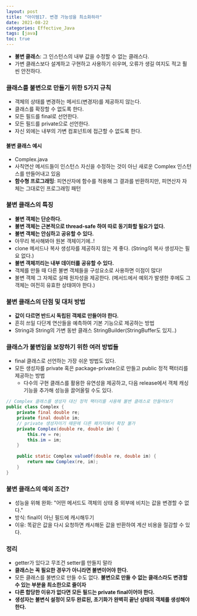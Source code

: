 ```yaml
---
layout: post
title: "아이템17. 변경 가능성을 최소화하라"
date: 2021-08-22
categories: Effective_Java
tags: [java]
toc: true
---
```



- **불변 클래스**: 그 인스턴스의 내부 값을 수정할 수 없는 클래스다.
- 가변 클래스보다 설계하고 구현하고 사용하기 쉬우며, 오류가 생길 여지도 적고 훨씬 안전하다.

### 클래스를 불변으로 만들기 위한 5가지 규칙
- 객체의 상태를 변경하는 메서드(변경자)를 제공하지 않는다.
- 클래스를 확장할 수 없도록 한다.
- 모든 필드를 final로 선언한다.
- 모든 필드를 private으로 선언한다.
- 자신 외에는 내부의 가변 컴포넌트에 접근할 수 없도록 한다.

#### 불변 클래스 예시
- Complex.java
- 사칙연산 메서드들이 인스턴스 자신을 수정하는 것이 아닌 새로운 Complex 인스턴스를 만들어내고 있음
- **함수형 프로그래밍**: 피연산자에 함수를 적용해 그 결과를 반환하지만, 피연산자 자체는 그대로인 프로그래밍 패턴

### 불변 클래스의 특징
- **불변 객체는 단순하다.**
- **불변 객체는 근본적으로 thread-safe 하여 따로 동기화할 필요가 없다.**
- **불변 객체는 안심하고 공유할 수 있다.**
- 아무리 복사해봐야 원본 객체이기에..!
- clone 메서드나 복사 생성자를 제공하지 않는 게 좋다. (String의 복사 생성자는 필요 없다.)
- **불변 객체끼리는 내부 데이터를 공유할 수 있다.**
- 객체를 만들 때 다른 불변 객체들을 구성요소로 사용하면 이점이 많다!
- 불변 객체 그 자체로 실패 원자성을 제공한다. (메서드에서 예외가 발생한 후에도 그 객체는 여전히 유효한 상태여야 한다.)

### 불변 클래스의 단점 및 대처 방법
- **값이 다르면 반드시 독립된 객체로 만들어야 한다.**
- 흔히 쓰일 다단계 연산들을 예측하여 기본 기능으로 제공하는 방법
- String과 String의 가변 동반 클래스 StringBuilder(StringBuffer도 있지..)

### 클래스가 불변임을 보장하기 위한 여러 방법들
- final 클래스로 선언하는 가장 쉬운 방법도 있다.
- 모든 생성자를 private 혹은 package-private으로 만들고 public 정적 팩터리를 제공하는 방법
  - 다수의 구현 클래스를 활용한 유연성을 제공하고, 다음 release에서 객체 캐싱 기능을 추가해 성능을 끌어올릴 수도 있다.

```java
// Complex 클래스를 생성자 대신 정적 팩터리를 사용해 불변 클래스로 만들어보기
public class Complex {
    private final double re;
    private final double im;
    // private 생성자이기 때문에 다른 패키지에서 확장 불가
    private Complex(double re, double im) {
        this.re = re;
        this.im = im;
    }
    
    public static Complex valueOf(double re, double im) {
        return new Complex(re, im);
    }
}
```

### 불변 클래스의 예외 조건?
- 성능을 위해 완화: "어떤 메서드도 객체의 상태 중 외부에 비치는 값을 변경할 수 없다."
- 방식: final이 아닌 필드에 캐시해두기
- 이유: 똑같은 값을 다시 요청하면 캐시해둔 값을 반환하여 계산 비용을 절감할 수 있다.

### 정리
- getter가 있다고 무조건 setter를 만들지 말라
- **클래스는 꼭 필요한 경우가 아니라면 불변이어야 한다.**
- 모든 클래스를 불변으로 만들 수도 없다. **불변으로 만들 수 없는 클래스라도 변경할 수 있는 부분을 최소한으로 줄이자**
- **다른 합당한 이유가 없다면 모든 필드는 private final이어야 한다.**
- **생성자는 불변식 설정이 모두 완료된, 초기화가 완벽히 끝난 상태의 객체를 생성해야 한다.**
